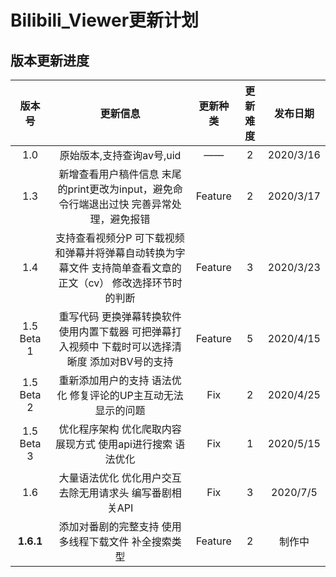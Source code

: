 # Bilibili_Viewer更新计划
## 版本更新进度

| 版本号 | 更新信息 | 更新种类 | 更新难度 | 发布日期 |
|  :----:  | :----: | :----: | :----: | :----: |
| 1.0 | 原始版本,支持查询av号,uid | —— | 2 | 2020/3/16 | 
| 1.3 | 新增查看用户稿件信息 末尾的print更改为input，避免命令行端退出过快 完善异常处理，避免报错 | Feature | 2 | 2020/3/17 |
| 1.4 | 支持查看视频分P 可下载视频和弹幕并将弹幕自动转换为字幕文件 支持简单查看文章的正文（cv） 修改选择环节时的判断| Feature | 3 |2020/3/23|
| 1.5 Beta 1 | 重写代码 更换弹幕转换软件 使用内置下载器 可把弹幕打入视频中 下载时可以选择清晰度 添加对BV号的支持| Feature | 5 |2020/4/15|
| 1.5 Beta 2 | 重新添加用户的支持 语法优化 修复评论的UP主互动无法显示的问题 | Fix | 2 | 2020/4/25 |
| 1.5 Beta 3 | 优化程序架构 优化爬取内容展现方式 使用api进行搜索 语法优化 | Fix | 1 | 2020/5/15 |
| 1.6 | 大量语法优化 优化用户交互 去除无用请求头 编写番剧相关API | Fix | 3 | 2020/7/5 |
| **1.6.1** | 添加对番剧的完整支持 使用多线程下载文件 补全搜索类型 | Feature | 2 | 制作中 |